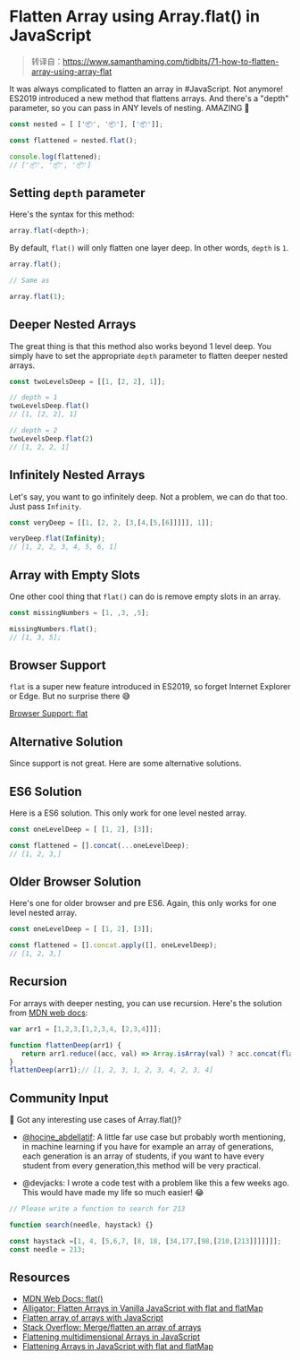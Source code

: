 # Flatten Array using Array.flat() in JavaScript

> 转译自：https://www.samanthaming.com/tidbits/71-how-to-flatten-array-using-array-flat

It was always complicated to flatten an array in #JavaScript. Not anymore! ES2019 introduced a new method that flattens arrays. And there's a "depth" parameter, so you can pass in ANY levels of nesting. AMAZING 🤩

```js
const nested = [ ['📦', '📦'], ['📦']];

const flattened = nested.flat();

console.log(flattened);
// ['📦', '📦', '📦']
```

## Setting `depth` parameter

Here's the syntax for this method:

```js
array.flat(<depth>);
```

By default, `flat()` will only flatten one layer deep. In other words, `depth` is `1`.

```js
array.flat();

// Same as

array.flat(1);
```

## Deeper Nested Arrays

The great thing is that this method also works beyond 1 level deep. You simply have to set the appropriate `depth` parameter to flatten deeper nested arrays.

```js
const twoLevelsDeep = [[1, [2, 2], 1]];

// depth = 1
twoLevelsDeep.flat()
// [1, [2, 2], 1]

// depth = 2
twoLevelsDeep.flat(2)
// [1, 2, 2, 1]
```

## Infinitely Nested Arrays

Let's say, you want to go infinitely deep. Not a problem, we can do that too. Just pass `Infinity`.

```js
const veryDeep = [[1, [2, 2, [3,[4,[5,[6]]]]], 1]];

veryDeep.flat(Infinity);
// [1, 2, 2, 3, 4, 5, 6, 1]
```

## Array with Empty Slots

One other cool thing that `flat()` can do is remove empty slots in an array.

```js
const missingNumbers = [1, ,3, ,5];

missingNumbers.flat();
// [1, 3, 5];
```

## Browser Support

`flat` is a super new feature introduced in ES2019, so forget Internet Explorer or Edge. But no surprise there 😅

[Browser Support: flat](https://developer.mozilla.org/en-US/docs/Web/JavaScript/Reference/Global_Objects/Array/flat#Browser_compatibility)

## Alternative Solution

Since support is not great. Here are some alternative solutions.

## ES6 Solution

Here is a ES6 solution. This only work for one level nested array.

```js
const oneLevelDeep = [ [1, 2], [3]];

const flattened = [].concat(...oneLevelDeep);
// [1, 2, 3,]
```

## Older Browser Solution

Here's one for older browser and pre ES6. Again, this only works for one level nested array.

```js
const oneLevelDeep = [ [1, 2], [3]];

const flattened = [].concat.apply([], oneLevelDeep);
// [1, 2, 3,]
```

## Recursion

For arrays with deeper nesting, you can use recursion. Here's the solution from [MDN web docs](https://developer.mozilla.org/en-US/docs/Web/JavaScript/Reference/Global_Objects/Array/flat#Alternative):

```js
var arr1 = [1,2,3,[1,2,3,4, [2,3,4]]];

function flattenDeep(arr1) {
   return arr1.reduce((acc, val) => Array.isArray(val) ? acc.concat(flattenDeep(val)) : acc.concat(val), []);
}
flattenDeep(arr1);// [1, 2, 3, 1, 2, 3, 4, 2, 3, 4]
```

## Community Input

💬 Got any interesting use cases of Array.flat()?

- [@hocine_abdellatif](https://www.instagram.com/hocine_abdellatif/): A little far use case but probably worth mentioning, in machine learning if you have for example an array of generations, each generation is an array of students, if you want to have every student from every generation,this method will be very practical.

- @devjacks: I wrote a code test with a problem like this a few weeks ago. This would have made my life so much easier! 😂

```js
// Please write a function to search for 213

function search(needle, haystack) {}

const haystack =[1, 4, [5,6,7, [8, 18, [34,177,[98,[210,[213]]]]]]];
const needle = 213;
```

## Resources

- [MDN Web Docs: flat()](https://developer.mozilla.org/en-US/docs/Web/JavaScript/Reference/Global_Objects/Array/flat)
- [Alligator: Flatten Arrays in Vanilla JavaScript with flat and flatMap](https://alligator.io/js/flat-flatmap/)
- [Flatten array of arrays with JavaScript](http://joelabrahamsson.com/flatten-array-of-arrays-with-javascript/)
- [Stack Overflow: Merge/flatten an array of arrays](https://stackoverflow.com/questions/10865025/merge-flatten-an-array-of-arrays)
- [Flattening multidimensional Arrays in JavaScript](https://www.jstips.co/en/javascript/flattening-multidimensional-arrays-in-javascript/)
- [Flattening Arrays in JavaScript with flat and flatMap](https://davidtang.io/2019/03/09/flattening-arrays-in-javascript-with-flat-and-flatMap.html)

